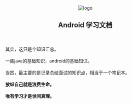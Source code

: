 <div style="text-align: center;" id="get_started" align=center>
<img src="https://img.upyun.zzming.cn/android/icon.svg" alt="logo"/>
<h2>Android 学习文档</h2>
</div>
<br><br>
其实，这只是个知识汇总。<br><br>
一些java的基础知识，android的基础知识。<br><br>
当然，最主要的是记录总结面试的知识点，相当于一个笔记本。<br><br>
<b>放纵自己就是浪费生命。</b><br><br>
<b>唯有学习才是世间真理。</b><br>